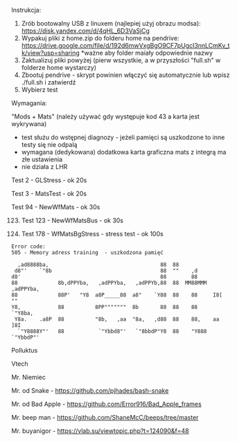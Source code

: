 Instrukcja:

1. Zrób bootowalny USB z linuxem (najlepiej użyj obrazu modsa): https://disk.yandex.com/d/4qHL_6D3VaSjCg
2. Wypakuj pliki z home.zip do folderu home na pendrive: https://drive.google.com/file/d/192d6mwVxgBgO9CF7pUgcI3nnLCmKv_tk/view?usp=sharing
   *ważne aby folder maiały odpowiednie nazwy
4. Zaktualizuj pliki powyżej (pierw wszystkie, a w przyszłości "full.sh" w folderze home wystarczy)
5. Zbootuj pendrive - skrypt powinien włączyć się automatycznie lub wpisz ./full.sh i zatwierdź
6. Wybierz test



Wymagania:

"Mods + Mats" (należy używać gdy występuje kod 43 a karta jest wykrywana)
- test służu do wstępnej diagnozy - jeżeli pamięci są uszkodzone to inne testy się nie odpalą
- wymagana (dedykowana) dodatkowa karta graficzna mats z integrą ma złe ustawienia
- nie działa z LHR

Test 2 - GLStress - ok 20s

Test 3 - MatsTest - ok 20s

Test 94 - NewWfMats - ok 30s

123. Test 123 - NewWfMatsBus - ok 30s

178. Test 178 - WfMatsBgStress - stress test - ok 100s


```
Error code:
505 - Memory adress training  - uszkodzona pamięć

```





```                                                                            
  ,ad8888ba,                                    88  88                      
 d8"'    `"8b                                   88  ""    ,d                
d8'                                             88        88                
88             8b,dPPYba,   ,adPPYba,   ,adPPYb,88  88  MM88MMM  ,adPPYba,  
88             88P'   "Y8  a8P_____88  a8"    `Y88  88    88     I8[    ""  
Y8,            88          8PP"""""""  8b       88  88    88      `"Y8ba,   
 Y8a.    .a8P  88          "8b,   ,aa  "8a,   ,d88  88    88,    aa    ]8I  
  `"Y8888Y"'   88           `"Ybbd8"'   `"8bbdP"Y8  88    "Y888  `"YbbdP"'  
 ```
                                                                           

Polluktus

Vtech

Mr. Niemiec

Mr. od Snake - https://github.com/pjhades/bash-snake

Mr. od Bad Apple - https://github.com/Error916/Bad_Apple_frames

Mr. beep man - https://github.com/ShaneMcC/beeps/tree/master

Mr. buyanigor - https://vlab.su/viewtopic.php?t=124090&f=48
